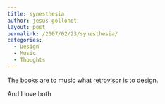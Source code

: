 ```yaml
---
title: synesthesia
author: jesus gollonet
layout: post
permalink: /2007/02/23/synesthesia/
categories:
  - Design
  - Music
  - Thoughts
---
```

[The books][1] are to music what [retrovisor][2] is to design. 

And I love both

 [1]: http://www.thebooksmusic.com/
 [2]: http://www.retrovisor.com